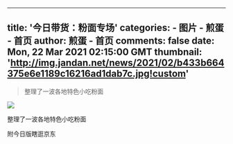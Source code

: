 
---
title: '今日带货：粉面专场'
categories: 
    - 图片
    - 煎蛋 - 首页
author: 煎蛋 - 首页
comments: false
date: Mon, 22 Mar 2021 02:15:00 GMT
thumbnail: 'http://img.jandan.net/news/2021/02/b433b664375e6e1189c16216ad1dab7c.jpg!custom'
---

<div>   
<blockquote><p>整理了一波各地特色小吃粉面</p></blockquote><img src="http://img.jandan.net/news/2021/02/b433b664375e6e1189c16216ad1dab7c.jpg!custom" referrerpolicy="no-referrer"><p>整理了一波各地特色小吃粉面</p>
<style type="text/css">
.goods-list &#123;height:auto;width:100%;&#125;
.goods &#123;float:left;padding:10px 5% 10px 5%;margin:0;text-align: left; width: 40%;height: auto;&#125;
.goods-pic img&#123;width: 100%;height: auto;&#125;
.goods-title &#123;font-size: 14px;color:#111; line-height:1.3em;text-decoration: none;font-weight: lighter;height:53px;overflow-y:hidden;&#125;
.goods-price &#123;color:#d11; text-decoration: none;&#125;
.goods-price a&#123;background-color:#d11;color:#fff !important;padding:0 5px; border-radius: 3px;float:right;text-decoration: none;font-size: 13px;&#125;
</style>
















附今日版瞎逛京东  
</div>
            
